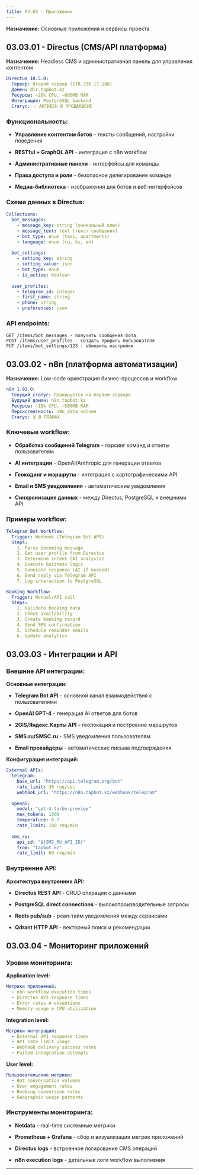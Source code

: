 ```yaml
---
title: 03.03 - Приложения
---
```


**Назначение:** Основные приложения и сервисы проекта

## 03\.03.01 - Directus (CMS/API платформа)

**Назначение:** Headless CMS и административная панель для управления контентом

```yaml
Directus 10.5.0:
  Сервер: Второй сервер (178.236.17.186)
  Домен: dir.tapbot.kz
  Ресурсы: ~20% CPU, ~600MB RAM
  Интеграция: PostgreSQL backend
  Статус: ✅ АКТИВЕН В ПРОДАКШЕНЕ
```

### Функциональность:

-  **Управление контентом ботов** - тексты сообщений, настройки поведения

-  **RESTful + GraphQL API** - интеграция с n8n workflow

-  **Административные панели** - интерфейсы для команды

-  **Права доступа и роли** - безопасное делегирование команде

-  **Медиа-библиотека** - изображения для ботов и веб-интерфейсов

### Схема данных в Directus:

```yaml
Collections:
  bot_messages:
    - message_key: string (уникальный ключ)
    - message_text: text (текст сообщения)
    - bot_type: enum (taxi, apartments)
    - language: enum (ru, kz, en)
    
  bot_settings:
    - setting_key: string
    - setting_value: json
    - bot_type: enum
    - is_active: boolean
    
  user_profiles:
    - telegram_id: integer
    - first_name: string
    - phone: string
    - preferences: json
```

### API endpoints:

```http
GET /items/bot_messages - получить сообщения бота
POST /items/user_profiles - создать профиль пользователя
PUT /items/bot_settings/123 - обновить настройки
```

## 03\.03.02 - n8n (платформа автоматизации)

**Назначение:** Low-code оркестрация бизнес-процессов и workflow

```yaml
n8n 1.93.0:
  Текущий статус: Планируется на первом сервере  
  Будущий домен: n8n.tapbot.kz
  Ресурсы: ~15% CPU, ~500MB RAM
  Персистентность: n8n_data volume
  Статус: ⏳ В ПЛАНАХ
```

### Ключевые workflow:

-  **Обработка сообщений Telegram** - парсинг команд и ответы пользователям

-  **AI интеграции** - OpenAI/Anthropic для генерации ответов

-  **Геокодинг и маршруты** - интеграция с картографическими API

-  **Email и SMS уведомления** - автоматические уведомления

-  **Синхронизация данных** - между Directus, PostgreSQL и внешними API

### Примеры workflow:

```yaml
Telegram Bot Workflow:
  Trigger: Webhook (Telegram Bot API)
  Steps:
    1. Parse incoming message
    2. Get user profile from Directus
    3. Determine intent (AI analysis)
    4. Execute business logic
    5. Generate response (AI if needed)
    6. Send reply via Telegram API
    7. Log interaction to PostgreSQL

Booking Workflow:
  Trigger: Manual/API call
  Steps:
    1. Validate booking data
    2. Check availability
    3. Create booking record
    4. Send SMS confirmation
    5. Schedule reminder emails
    6. Update analytics
```

## 03\.03.03 - Интеграции и API

### Внешние API интеграции:

**Основные интеграции:**

-  **Telegram Bot API** - основной канал взаимодействия с пользователями

-  **OpenAI GPT-4** - генерация AI ответов для ботов

-  **2GIS/Яндекс.Карты API** - геолокация и построение маршрутов

-  **SMS.ru/SMSC.ru** - SMS уведомления пользователям

-  **Email провайдеры** - автоматические письма подтверждения

**Конфигурация интеграций:**

```yaml
External APIs:
  telegram:
    base_url: "https://api.telegram.org/bot"
    rate_limit: 30 req/sec
    webhook_url: "https://n8n.tapbot.kz/webhook/telegram"
    
  openai:
    model: "gpt-4-turbo-preview"
    max_tokens: 1000
    temperature: 0.7
    rate_limit: 100 req/min
    
  sms_ru:
    api_id: "${SMS_RU_API_ID}"
    from: "tapbot.kz"
    rate_limit: 60 req/min
```

### Внутренние API:

**Архитектура внутренних API:**

-  **Directus REST API** - CRUD операции с данными

-  **PostgreSQL direct connections** - высокопроизводительные запросы

-  **Redis pub/sub** - реал-тайм уведомления между сервисами

-  **Qdrant HTTP API** - векторный поиск и рекомендации

## 03\.03.04 - Мониторинг приложений

### Уровни мониторинга:

**Application level:**

```yaml
Метрики приложений:
  - n8n workflow execution times
  - Directus API response times
  - Error rates и exceptions
  - Memory usage и CPU utilization
```

**Integration level:**

```yaml
Метрики интеграций:
  - External API response times
  - API rate limit usage
  - Webhook delivery success rates
  - Failed integration attempts
```

**User level:**

```yaml
Пользовательские метрики:
  - Bot conversation volumes
  - User engagement rates
  - Booking conversion rates
  - Geographic usage patterns
```

### Инструменты мониторинга:

-  **Netdata** - real-time системные метрики

-  **Prometheus + Grafana** - сбор и визуализация метрик приложений

-  **Directus logs** - встроенное логирование CMS операций

-  **n8n execution logs** - детальные логи workflow выполнения

---